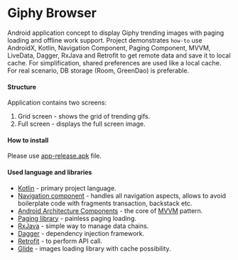 # Giphy Browser

Android application concept to display Giphy trending images with paging loading and offline work support. Project demonstrates `how-to` use AndroidX, Kotlin, Navigation Component, Paging Component, MVVM, LiveData, Dagger, RxJava and Retrofit to get remote data and save it to local cache.
For simplification, shared preferences are used like a local cache. For real scenario, DB storage (Room, GreenDao) is preferable.

#### Structure

Application contains two screens:
1. Grid screen - shows the grid of trending gifs.
2. Full screen - displays the full screen image.

#### How to install

Please use [app-release.apk](./app/release/) file.

#### Used language and libraries
 * [Kotlin](https://kotlinlang.org/docs/tutorials/kotlin-android.html) - primary project language.
 * [Navigation component](https://developer.android.com/guide/navigation) - handles all navigation aspects, allows to avoid boilerplate code with fragments transaction, backstack etc.
 * [Android Architecture Components](https://developer.android.com/topic/libraries/architecture/index.html) - the core of [MVVM](https://en.wikipedia.org/wiki/Model%E2%80%93view%E2%80%93viewmodel) pattern.
 * [Paging library](https://developer.android.com/topic/libraries/architecture/paging) - painless paging loading.
 * [RxJava](https://github.com/ReactiveX/RxJava) - simple way to manage data chains.
 * [Dagger](https://google.github.io/dagger/) - dependency injection framework.
 * [Retrofit](http://square.github.io/retrofit/) - to perform API call.
 * [Glide](https://bumptech.github.io/glide/) - images loading library with cache possibility.
